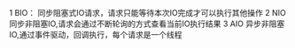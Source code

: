 1   BIO：
同步阻塞式IO请求，请求只能等待本次IO完成才可以执行其他操作
2   NIO
同步非阻塞IO,请求会通过不断轮询的方式查看当前IO执行结果
3  AIO
异步非阻塞IO,通过事件驱动，回调执行，每个请求是一个线程